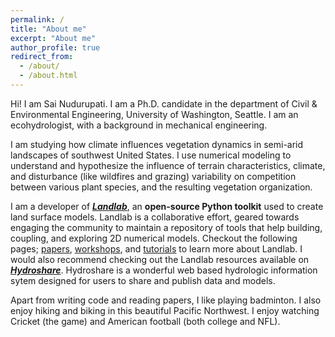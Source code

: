 ```yaml
---
permalink: /
title: "About me"
excerpt: "About me"
author_profile: true
redirect_from: 
  - /about/
  - /about.html
---
```


Hi! I am Sai Nudurupati. I am a Ph.D. candidate in the department of 
Civil & Environmental Engineering, University of Washington, Seattle. 
I am an ecohydrologist, with a background in mechanical engineering.

I am studying how climate influences vegetation dynamics in semi-arid 
landscapes of southwest United States. I use numerical modeling to 
understand and hypothesize the influence of terrain characteristics, 
climate, and disturbance (like wildfires and grazing) variability on 
competition between various plant species, and the resulting 
vegetation organization.

I am a developer of ***[Landlab]( http://landlab.github.io/#/)***, 
an **open-source Python toolkit** used to create land surface models.
Landlab is a collaborative effort, geared towards engaging the community
to maintain a repository of tools that help building, coupling,
and exploring 2D numerical models. Checkout the following pages;
[papers](https://github.com/landlab/landlab/wiki/Landlab-Papers-and-Presentations),
[workshops](https://github.com/landlab/landlab/wiki/Landlab-Clinics-and-Workshops),
and [tutorials](https://github.com/landlab/landlab/wiki/Tutorials)
to learn more about Landlab. I would also recommend checking out
the Landlab resources available on ***[Hydroshare](https://www.hydroshare.org/)***.
Hydroshare is a wonderful web based hydrologic information sytem
designed for users to share and publish data and models.

Apart from writing code and reading papers, I like playing badminton. 
I also enjoy hiking and biking in this beautiful Pacific Northwest.
I enjoy watching Cricket (the game) and 
American football (both college and NFL).


